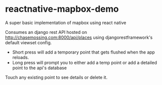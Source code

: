 # reactnative-mapbox-demo
A super basic implementation of mapbox using react native

Consumes an django rest API hosted on http://chasemossing.com:8000/api/places using djangorestframework's default viewset config.

- Short press will add a temporary point that gets flushed when the app reloads.
- Long press will prompt you to either add a temp point or add a detailed point to the api's database

Touch any existing point to see details or delete it.
